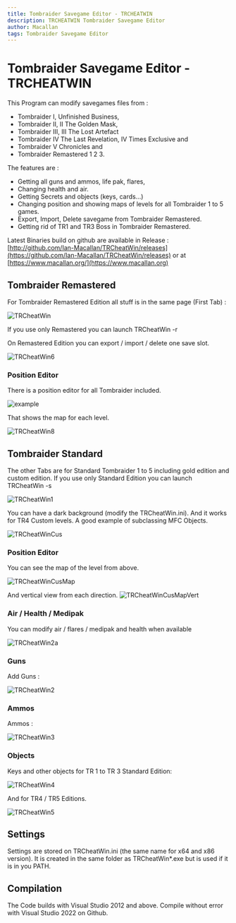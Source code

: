 ```yaml
---
title: Tombraider Savegame Editor - TRCHEATWIN
description: TRCHEATWIN Tombraider Savegame Editor
author: Macallan
tags: Tombraider Savegame Editor
---
```


 Tombraider Savegame Editor - TRCHEATWIN
=========================================

This Program can modify savegames files from :
- Tombraider I, Unfinished Business,
- Tombraider II, II The Golden Mask,
- Tombraider III, III The Lost Artefact
- Tombraider IV The Last Revelation, IV Times Exclusive and
- Tombraider V Chronicles and
- Tombraider Remastered 1 2 3.

The features are :
- Getting all guns and ammos, life pak, flares,
- Changing health and air.
- Getting Secrets and objects (keys, cards...)
- Changing position and showing maps of levels for all Tombraider 1 to 5 games.
- Export, Import, Delete savegame from Tombraider Remastered.
- Getting rid of TR1 and TR3 Boss in Tombraider Remastered. 

Latest Binaries build on github are available in Release :
[http://github.com/Ian-Macallan/TRCheatWin/releases](https://github.com/Ian-Macallan/TRCheatWin/releases)
or at [https://www.macallan.org/](https://www.macallan.org)

## Tombraider Remastered

For Tombraider Remastered Edition all stuff is in the same page (First Tab) :

![TRCheatWin](https://github.com/Ian-Macallan/TRCheatWin/blob/115a445e48f7a0d30b683d1b8dbd34e619ad5a6c/Pictures/TRCheatWin.png)

If you use only Remastered you can launch TRCheatWin -r

On Remastered Edition you can export / import / delete one save slot.

![TRCheatWin6](https://github.com/Ian-Macallan/TRCheatWin/blob/ccbbc8ec8dd1ab657f42c5469ed84f5aa23e84db/Pictures/TRCheatWin6.png)

### Position Editor
There is a position editor for all Tombraider included.

![example](https://github.com/Ian-Macallan/TRCheatWin/blob/ccbbc8ec8dd1ab657f42c5469ed84f5aa23e84db/Pictures/TRCheatWin7.png)

That shows the map for each level.

![TRCheatWin8](https://github.com/Ian-Macallan/TRCheatWin/blob/ccbbc8ec8dd1ab657f42c5469ed84f5aa23e84db/Pictures/TRCheatWin8.png)


## Tombraider Standard

The other Tabs are for Standard Tombraider 1 to 5 including gold edition and custom edition.
If you use only Standard Edition you can launch TRCheatWin -s

![TRCheatWin1](https://github.com/Ian-Macallan/TRCheatWin/blob/7535b79f4294ae836c456b53d0f460c989d0bb7e/Pictures/TRCheatWin1.png)

You can have a dark background (modify the TRCheatWin.ini). And it works for TR4 Custom levels.
A good example of subclassing MFC Objects.

![TRCheatWinCus](https://github.com/Ian-Macallan/TRCheatWin/blob/c29e2a1d332d53b8b687562deb4dce8af7a6094b/Pictures/TRCheatWinCus.png)

### Position Editor
You can see the map of the level from above.

![TRCheatWinCusMap](https://github.com/Ian-Macallan/TRCheatWin/blob/c29e2a1d332d53b8b687562deb4dce8af7a6094b/Pictures/TRCheatWinCusMap.png)

And vertical view from each direction.
![TRCheatWinCusMapVert](https://github.com/Ian-Macallan/TRCheatWin/blob/c29e2a1d332d53b8b687562deb4dce8af7a6094b/Pictures/TRCheatWinCusMapVert.png)

### Air / Health / Medipak
You can modify air / flares / medipak and health when available

![TRCheatWin2a](https://github.com/Ian-Macallan/TRCheatWin/blob/ccbbc8ec8dd1ab657f42c5469ed84f5aa23e84db/Pictures/TRCheatWin2a.png)

### Guns
Add Guns :

![TRCheatWin2](https://github.com/Ian-Macallan/TRCheatWin/blob/ccbbc8ec8dd1ab657f42c5469ed84f5aa23e84db/Pictures/TRCheatWin2.png)

### Ammos
Ammos :

![TRCheatWin3](https://github.com/Ian-Macallan/TRCheatWin/blob/ccbbc8ec8dd1ab657f42c5469ed84f5aa23e84db/Pictures/TRCheatWin3.png)

### Objects
Keys and other objects for TR 1 to TR 3 Standard Edition:

![TRCheatWin4](https://github.com/Ian-Macallan/TRCheatWin/blob/ccbbc8ec8dd1ab657f42c5469ed84f5aa23e84db/Pictures/TRCheatWin4.png)

And for TR4 / TR5 Editions.

![TRCheatWin5](https://github.com/Ian-Macallan/TRCheatWin/blob/ccbbc8ec8dd1ab657f42c5469ed84f5aa23e84db/Pictures/TRCheatWin5.png)

## Settings

Settings are stored on TRCheatWin.ini (the same name for x64 and x86 version).
It is created in the same folder as TRCheatWin*.exe but is used if it is in you PATH.

## Compilation
The Code builds with Visual Studio 2012 and above.
Compile without error with Visual Studio 2022 on Github.

